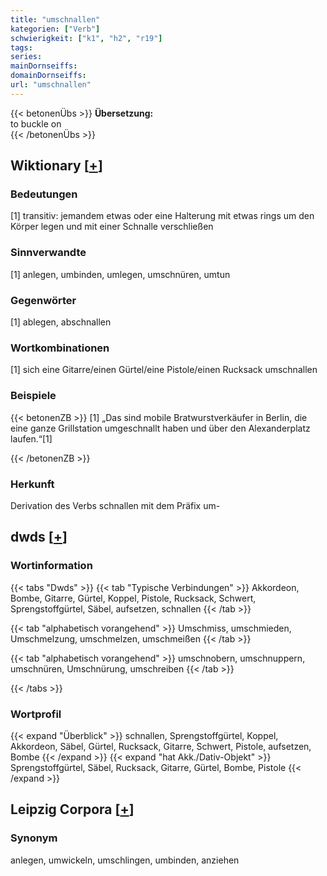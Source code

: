 ```yaml
---
title: "umschnallen"
kategorien: ["Verb"]
schwierigkeit: ["k1", "h2", "r19"]
tags:
series:
mainDornseiffs:
domainDornseiffs:
url: "umschnallen"
---
```


{{< betonenÜbs >}}
**Übersetzung:**  
to buckle on  
{{< /betonenÜbs >}}

## Wiktionary [[+](https://de.wiktionary.org/wiki/umschnallen)]

### Bedeutungen
[1] transitiv: jemandem etwas oder eine Halterung mit etwas rings um den Körper legen und mit einer Schnalle verschließen  

### Sinnverwandte
[1] anlegen, umbinden, umlegen, umschnüren, umtun  

### Gegenwörter
[1] ablegen, abschnallen  

### Wortkombinationen
[1] sich eine Gitarre/einen Gürtel/eine Pistole/einen Rucksack umschnallen  

### Beispiele
{{< betonenZB >}}
[1] „Das sind mobile Bratwurstverkäufer in Berlin, die eine ganze Grillstation umgeschnallt haben und über den Alexanderplatz laufen.“[1]  

{{< /betonenZB >}}
### Herkunft
Derivation des Verbs schnallen mit dem Präfix um-  



## dwds [[+](https://www.dwds.de/wb/umschnallen)]

### Wortinformation
{{< tabs "Dwds" >}}
{{< tab "Typische Verbindungen" >}}
Akkordeon, Bombe, Gitarre, Gürtel, Koppel, Pistole, Rucksack, Schwert, Sprengstoffgürtel, Säbel, aufsetzen, schnallen
{{< /tab >}}

{{< tab "alphabetisch vorangehend" >}}
Umschmiss, umschmieden, Umschmelzung, umschmelzen, umschmeißen
{{< /tab >}}

{{< tab "alphabetisch vorangehend" >}}
umschnobern, umschnuppern, umschnüren, Umschnürung, umschreiben
{{< /tab >}}

{{< /tabs >}}

### Wortprofil
{{< expand "Überblick" >}} schnallen, Sprengstoffgürtel, Koppel, Akkordeon, Säbel, Gürtel, Rucksack, Gitarre, Schwert, Pistole, aufsetzen, Bombe {{< /expand >}}
{{< expand "hat Akk./Dativ-Objekt" >}} Sprengstoffgürtel, Säbel, Rucksack, Gitarre, Gürtel, Bombe, Pistole {{< /expand >}}

## Leipzig Corpora [[+](https://corpora.uni-leipzig.de/en/res?word=umschnallen&corpusId=deu_newscrawl-public_2018)]


### Synonym
anlegen, umwickeln, umschlingen, umbinden, anziehen

